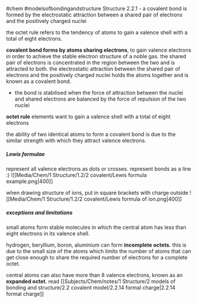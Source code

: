 #chem #modelsofbondingandstructure 
Structure 2.2.1 - a covalent bond is formed by the electrostatic attraction between a shared pair of electrons and the positively charged nuclei

the octet rule refers to the tendency of atoms to gain a valence shell with a total of eight electrons.

**covalent bond forms by atoms sharing electrons**, to gain valence electrons in order to achieve the stable electron structure of a noble gas. the shared pair of electrons is concentrated in the region between the two and is attracted to both. the electrostatic attraction between the shared pair of electrons and the positively charged nuclei holds the atoms together and is known as a covalent bond. 

- the bond is stabilised when the force of attraction between the nuclei and shared electrons are balanced by the force of repulsion of the two nuclei 

**octet rule**
elements want to gain a valence shell with a total of eight electrons

the ability of two identical atoms to form a covalent bond is due to the similar strength with which they attract valence electrons.

##### Lewis formulae
represent all valence electrons as dots or crosses. represent bonds as a line :)
![[Media/Chem/1 Structure/1.2/2 covalent/Lewis formula example.png|400]]

when drawing  structure of ions, put in square brackets with charge outside
![[Media/Chem/1 Structure/1.2/2 covalent/Lewis formula of ion.png|400]]

##### exceptions and limitations
small atoms form stable molecules in which the central atom has less than eight electrons in its valence shell.

hydrogen, beryllium, boron, aluminium can form **incomplete octets.** this is due to the small size of the atoms which limits the number of atoms that can get close enough to share the required number of electrons for a complete octet.

central atoms can also have more than 8 valence electrons, known as an **expanded octet**. read [[Subjects/Chem/notes/1 Structure/2 models of bonding and structure/2.2 covalent model/2.2.14 formal charge|2.2.14 formal charge]]